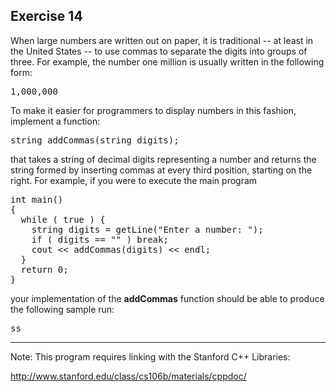 Exercise 14
----------- 

When large numbers are written out on paper, it is traditional -- at least in the United States -- to use commas to separate the digits into groups of three. For example, the number one million is usually written in the following form:

<pre>
1,000,000
</pre>

To make it easier for programmers to display numbers in this fashion, implement a function:

<pre>
string addCommas(string digits);
</pre>

that takes a string of decimal digits representing a number and returns the string formed by inserting commas at every third position, starting on the right. For example, if you were to execute the main program

<pre>
int main()
{
  while ( true ) {
    string digits = getLine("Enter a number: ");
    if ( digits == "" ) break;
    cout << addCommas(digits) << endl;
  }
  return 0;
}
</pre>

your implementation of the **addCommas** function should be able to produce the following sample run:

<pre>
ss
</pre>

---

Note: This program requires linking with the Stanford C++ Libraries:

http://www.stanford.edu/class/cs106b/materials/cppdoc/